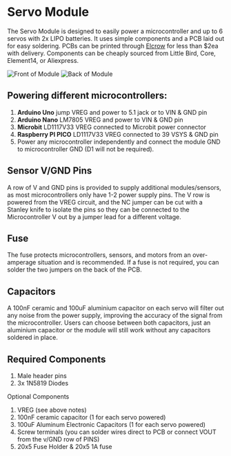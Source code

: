 # Servo Module
The Servo Module is designed to easily power a microcontroller and up to 6 servos with 2x LIPO batteries. It uses simple components and a PCB laid out for easy soldering.
PCBs can be printed through [Elcrow](https://www.elecrow.com/pcb-manufacturing.html) for less than $2ea with delivery. Components can be cheaply sourced from Little Bird, Core, Element14, or Aliexpress.

![Front of Module](https://github.com/TempeHS/TempeHS_Ardunio_Boilerplate/blob/main/TempeHS_Sensor_Catalogue/ServoModule/front.svg)
![Back of Module](https://github.com/TempeHS/TempeHS_Ardunio_Boilerplate/blob/main/TempeHS_Sensor_Catalogue/ServoModule/back.svg)

## Powering different microcontrollers:
1. **Arduino Uno** jump VREG and power to 5.1 jack or to VIN & GND pin
2. **Arduino Nano** LM7805 VREG and power to VIN & GND pin
3. **Microbit** LD1117V33 VREG connected to Microbit power connector
4. **Raspberry PI PICO** LD1117V33 VREG connected to 39 VSYS & GND pin
5. Power any microcontroller independently and connect the module GND to microcontroller GND (D1 will not be required).

## Sensor V/GND Pins
A row of V and GND pins is provided to supply additional modules/sensors, as most microcontrollers only have 1-2 power supply pins. The V row is powered from the VREG circuit, and the NC jumper can be cut with a Stanley knife to isolate the pins so they can be connected to the Microcontroller V out by a jumper lead for a different voltage.

## Fuse
The fuse protects microcontrollers, sensors, and motors from an over-amperage situation and is recommended. If a fuse is not required, you can solder the two jumpers on the back of the PCB.

## Capacitors
A 100nF ceramic and 100uF aluminium capacitor on each servo will filter out any noise from the power supply, improving the accuracy of the signal from the microcontroller. Users can choose between both capacitors, just an aluminium capacitor or the module will still work without any capacitors soldered in place.

## Required Components
1. Male header pins
2. 3x 1N5819 Diodes

Optional Components
1. VREG (see above notes)
2. 100nF ceramic capacitor (1 for each servo powered)
3. 100uF Aluminum Electronic Capacitors (1 for each servo powered)
4. Screw terminals (you can solder wires direct to PCB or connect VOUT from the v/GND row of PINS)
5. 20x5 Fuse Holder & 20x5 1A fuse